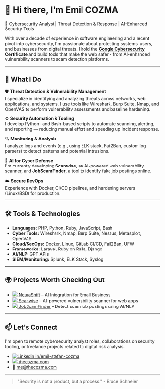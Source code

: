# 👋 Hi there, I'm Emil COZMA

🚀 Cybersecurity Analyst | Threat Detection & Response | AI-Enhanced Security Tools

With over a decade of experience in software engineering and a recent pivot into cybersecurity, I'm passionate about protecting systems, users, and businesses from digital threats. I hold the [**Google Cybersecurity Certificate**](https://www.credly.com/badges/845b4066-9a99-43d5-9694-12478433de1e/linked_in_profile) and build tools that make the web safer - from AI-enhanced vulnerability scanners to scam detection platforms.

---

## 🧠 What I Do

🛡️ **Threat Detection & Vulnerability Management**  
  I specialize in identifying and analyzing threats across networks, web applications, and systems. I use tools like Wireshark, Burp Suite, Nmap, and OpenVAS to perform vulnerability assessments and baseline hardening.

⚙️ **Security Automation & Tooling**  
  I develop Python- and Bash-based scripts to automate scanning, alerting, and reporting — reducing manual effort and speeding up incident response.

🔍 **Monitoring & Analysis**  
  I analyze logs and events (e.g., using ELK stack, Fail2Ban, custom log parsers) to detect patterns and potential intrusions.

🧠 **AI for Cyber Defense**  
  I'm currently developing **Scanwise**, an AI-powered web vulnerability scanner, and **JobScamFinder**, a tool to identify fake job postings online.

☁️ **Secure DevOps**  
  Experience with Docker, CI/CD pipelines, and hardening servers (Linux/BSD) for production.

---

## 🛠️ Tools & Technologies

- **Languages:** PHP, Python, Ruby, JavaScript, Bash  
- **Cyber Tools:** Wireshark, Nmap, Burp Suite, Nessus, Metasploit, OpenVAS  
- **Cloud/SecOps:** Docker, Linux, GitLab CI/CD, Fail2Ban, UFW  
- **Frameworks:** Laravel, Ruby on Rails, Django 
- **AI/NLP:** GPT APIs
- **SIEM/Monitoring:** Splunk, ELK Stack, Syslog

---

## 🌍 Projects Worth Checking Out

- [![](https://getneurashift.com/assets/favicons/favicon-16x16.png) NeuraShift](https://getneurashift.com) – AI Integration for Small Business
- [![](https://scanwiseapp.com/assets/favicons/favicon-16x16.png) Scanwise](https://scanwise.app) – AI-powered vulnerability scanner for web apps  
- [![](https://jobscamfinder.com/assets/favicons/favicon-16x16.png) JobScamFinder](https://jobscamfinder.com) – Detect scam job postings using AI/NLP  

---

## 📫 Let's Connect

I'm open to remote cybersecurity analyst roles, collaborations on security tooling, or freelance projects related to digital risk analysis.

- [![Linkedin](https://i.sstatic.net/gVE0j.png) in/emil-stefan-cozma](https://linkedin.com/in/emil-stefan-cozma)
- [![](https://thecozma.com/assets/img/favicons/favicon-16x16.png) thecozma.com](https://thecozma.com)
- 📧 me@thecozma.com

---

> "Security is not a product, but a process." - Bruce Schneier

